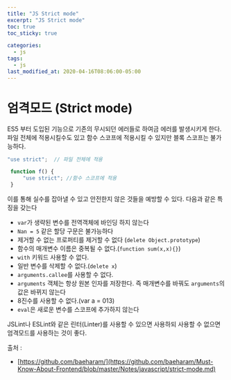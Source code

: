 ```yaml
---
title: "JS Strict mode"
excerpt: "JS Strict mode"
toc: true
toc_sticky: true

categories:
  - js
tags:
  - js
last_modified_at: 2020-04-16T08:06:00-05:00
---
```


# 엄격모드 (Strict mode)

ES5 부터 도입된 기능으로 기존의 무시되던 에러들로 하여금 에러를 발생시키게 한다. 파일 전체에 적용시킬수도 있고 함수 스코프에 적용시킬 수 있지만 블록 스코프는 불가능하다.

```js
"use strict";  // 파일 전체에 적용

 function f() {
     "use strict"; //함수 스코프에 적용
 }

```
이를 통해 실수를 잡아낼 수 있고 안전한지 않은 것들을 예방할 수 있다. 다음과 같은 특징을 갖는다

+ `var`가 생략된 변수를 전역객체에 바인딩 하지 않는다
+ `Nan = 5` 같은 할당 구문은 불가능하다
+ 제거할 수 없는 프로퍼티를 제거할 수 없다 (`delete Object.prototype`)
+ 함수의 매개변수 이름은 중복될 수 없다.(`function sum(x,x){}`)
+ `with` 키워드 사용할 수 없다.
+ 일반 변수를 삭제할 수 없다.(`delete x`)
+ `arguments.callee`를 사용할 수 없다.
+ `arguments` 객체는 항상 원본 인자를 저장한다. 즉 매개변수를 바꿔도 `arguments`의 값은 바뀌지 않는다
+ 8진수를 사용할 수 없다.(var a = 013)
+ `eval`은 새로운 변수를 스코프에 추가하지 않는다

JSLint나 ESLint와 같은 린터(Linter)를 사용할 수 있으면 사용하되 사용할 수 없으면 엄격모드를 사용하는 것이 좋다.

출처 : 
+ [https://github.com/baeharam/](https://github.com/baeharam/Must-Know-About-Frontend/blob/master/Notes/javascript/strict-mode.md)